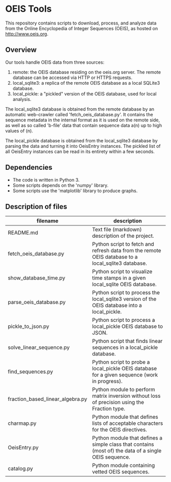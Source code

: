 OEIS Tools
==========

This repository contains scripts to download, process, and analyze data from the
Online Encyclopedia of Integer Sequences (OEIS), as hosted on http://www.oeis.org.

Overview
--------

Our tools handle OEIS data from three sources:

1. remote: the OEIS database residing on the oeis.org server. The remote database can be accessed via HTTP or HTTPS requests.
2. local_sqlite3: a replica of the remote OEIS database as a local SQLite3 database.
3. local_pickle: a "pickled" version of the OEIS database, used for local analysis.

The local_sqlite3 database is obtained from the remote database by an automatic web-crawler called 'fetch_oeis_database.py'.
It contains the sequence metadata in the internal format as it is used on the remote side, as well as so called 'b-file'
data that contain sequence data a(n) up to high values of (n).

The local_pickle database is obtained from the local_sqlite3 database by parsing the data and turning it into OeisEntry
instances. The pickled list of all OeisEntry instances can be read in its entirety within a few seconds.

Dependencies
------------

- The code is written in Python 3.
- Some scripts depends on the 'numpy' library.
- Some scripts use the 'matplotlib' library to produce graphs.

Description of files
--------------------

filename                          |  description
----------------------------------|-------------------------------------------------------------------------------------------------------
README.md                         |  Text file (markdown) description of the project.
fetch_oeis_database.py            |  Python script to fetch and refresh data from the remote OEIS database to a local_sqlite3 database.
show_database_time.py             |  Python script to visualize time stamps in a given local_sqlite OEIS database.
parse_oeis_database.py            |  Python script to process the local_sqlite3 version of the OEIS database into a local_pickle.
pickle_to_json.py                 |  Python script to process a local_pickle OEIS database to JSON.
solve_linear_sequence.py          |  Python script that finds linear sequences in a local_pickle database.
find_sequences.py                 |  Python script to probe a local_pickle OEIS database for a given sequence (work in progress).
fraction_based_linear_algebra.py  |  Python module to perform matrix inversion without loss of precision using the Fraction type.
charmap.py                        |  Python module that defines lists of acceptable characters for the OEIS directives.
OeisEntry.py                      |  Python module that defines a simple class that contains (most of) the data of a single OEIS sequence.
catalog.py                        |  Python module containing vetted OEIS sequences.
